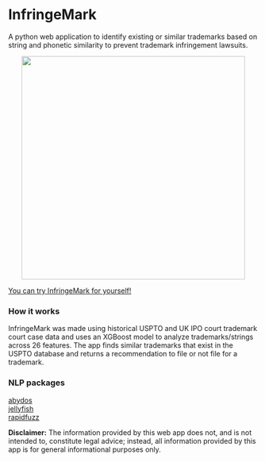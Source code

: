 # InfringeMark

A python web application to identify existing or similar trademarks based on string and phonetic similarity to prevent trademark infringement lawsuits.  

<p align="center">
  <img width="450" src="https://media.giphy.com/media/LnIdaR0EbSl02qq0YL/giphy.gif">
</p>

[You can try InfringeMark for yourself!](https://Infringemark.com)

### How it works
InfringeMark was made using historical USPTO and UK IPO court trademark court case data and uses an XGBoost model to analyze trademarks/strings across 26 features. The app finds similar trademarks that exist in the USPTO database and returns a recommendation to file or not file for a trademark.   

### NLP packages
[abydos](https://github.com/chrislit/abydos)   
[jellyfish](https://github.com/jamesturk/jellyfish)  
[rapidfuzz](https://maxbachmann.github.io/rapidfuzz/)

**Disclaimer:** The information provided by this web app does not, and is not intended to, constitute legal advice;
		instead, all information provided by this app is for general informational purposes only.

